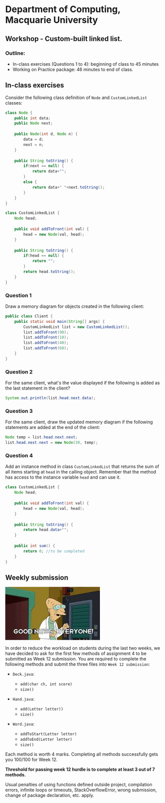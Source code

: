 # Department of Computing, Macquarie University

## Workshop - Custom-built linked list.

### Outline:

- In-class exercises (Questions 1 to 4): beginning of class to 45 minutes
- Working on Practice package: 46 minutes to end of class.

## In-class exercises

Consider the following class definition of `Node` and `CustomLinkedList` classes:

```java
class Node {
	public int data;
	public Node next;
	
	public Node(int d, Node n) {
		data = d;
		next = n;
	}
	
	public String toString() {
		if(next == null) {
			return data+"";
		}
		else {
			return data+" "+next.toString();
		}
	}
}
```

```java
class CustomLinkedList {
	Node head;
	
	public void addToFront(int val) {
		head = new Node(val, head);
	}
	
	public String toString() {
		if(head == null) {
			return "";
		}
		return head.toString();
	}
}
```

### Question 1

Draw a memory diagram for objects created in the following client:

```java
public class Client {
	public static void main(String[] args) {
		CustomLinkedList list = new CustomLinkedList();
		list.addToFront(90);
		list.addToFront(10);
		list.addToFront(40);
		list.addToFront(60);
	}
}
```

### Question 2

For the same client, what's the value displayed if the following is added as the last statement in the client?

```java
System.out.println(list.head.next.data);
```

### Question 3

For the same client, draw the updated memory diagram if the following statements are added at the end of the client:

```java
Node temp = list.head.next.next;
list.head.next.next = new Node(30, temp);
```

### Question 4

Add an instance method in class `CustomLinkedList` that returns the sum of all items starting at `head` in the calling object. Remember that the method has access to the instance variable `head` and can use it.

```java
class CustomLinkedList {
	Node head;
	
	public void addToFront(int val) {
		head = new Node(val, head);
	}
	
	public String toString() {
		return head.data+"";
	}
	
	public int sum() {
		return 0; //to be completed
	}
}
```

## Weekly submission

![](goodnews.jpeg)

In order to reduce the workload on students during the last two weeks, we have decided to ask for the first few methods of assignment 4 to be submitted as Week 12 submission.
You are required to complete the following methods and submit the three files into `Week 12 submission`:

- `Deck.java`:
	- `add(char ch, int score)`
	- `size()`

- `Hand.java`:
	- `add(Letter letter))`
	- `size()`

- `Word.java`:
	- `addToStart(Letter letter)`
	- `addToEnd(Letter letter)`
	- `size()`

Each method is worth 4 marks. Completing all methods successfully gets you 100/100 for Week 12.

**Threshold for passing week 12 hurdle is to complete at least 3 out of 7 methods.**

Usual penalties of using functions defined outside project, compilation errors, infinite loops or timeouts, StackOverflowError, wrong submission, change of package declaration, etc. apply.
